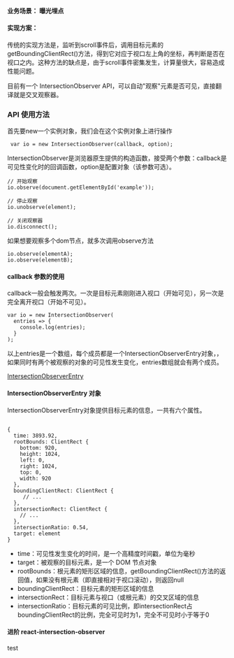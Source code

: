 #### 业务场景： 曝光埋点
#### 实现方案：
传统的实现方法是，监听到scroll事件后，调用目标元素的getBoundingClientRect()方法，得到它对应于视口左上角的坐标，再判断是否在视口之内。这种方法的缺点是，由于scroll事件密集发生，计算量很大，容易造成性能问题。



目前有一个 IntersectionObserver API，可以自动"观察"元素是否可见，直接翻译就是交叉观察器。

### API 使用方法
首先要new一个实例对象，我们会在这个实例对象上进行操作
```
 var io = new IntersectionObserver(callback, option);
```
IntersectionObserver是浏览器原生提供的构造函数，接受两个参数：callback是可见性变化时的回调函数，option是配置对象（该参数可选）。

```
// 开始观察
io.observe(document.getElementById('example'));

// 停止观察
io.unobserve(element);

// 关闭观察器
io.disconnect();
```

如果想要观察多个dom节点，就多次调用observe方法

```
io.observe(elementA);
io.observe(elementB);
```

#### callback 参数的使用
callback一般会触发两次。一次是目标元素刚刚进入视口（开始可见），另一次是完全离开视口（开始不可见）。

```
var io = new IntersectionObserver(
  entries => {
    console.log(entries);
  }
);
```
以上entries是一个数组，每个成员都是一个IntersectionObserverEntry对象，，如果同时有两个被观察的对象的可见性发生变化，entries数组就会有两个成员。

[IntersectionObserverEntry](https://developer.mozilla.org/en-US/docs/Web/API/IntersectionObserverEntry)

#### IntersectionObserverEntry 对象

IntersectionObserverEntry对象提供目标元素的信息，一共有六个属性。
```

{
  time: 3893.92,
  rootBounds: ClientRect {
    bottom: 920,
    height: 1024,
    left: 0,
    right: 1024,
    top: 0,
    width: 920
  },
  boundingClientRect: ClientRect {
     // ...
  },
  intersectionRect: ClientRect {
    // ...
  },
  intersectionRatio: 0.54,
  target: element
}
```

- time：可见性发生变化的时间，是一个高精度时间戳，单位为毫秒
- target：被观察的目标元素，是一个 DOM 节点对象
- rootBounds：根元素的矩形区域的信息，getBoundingClientRect()方法的返回值，如果没有根元素（即直接相对于视口滚动），则返回null
- boundingClientRect：目标元素的矩形区域的信息
- intersectionRect：目标元素与视口（或根元素）的交叉区域的信息
- intersectionRatio：目标元素的可见比例，即intersectionRect占boundingClientRect的比例，完全可见时为1，完全不可见时小于等于0

#### 进阶  react-intersection-observer

test